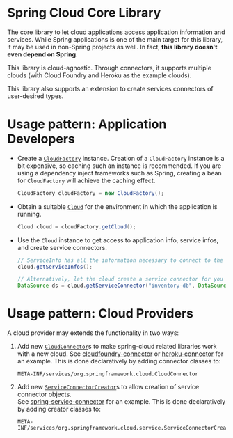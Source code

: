 Spring Cloud Core Library
=========================

The core library to let cloud applications access application information and services.
While Spring applications is one of the main target for this library, it may be used in 
non-Spring projects as well. In fact, **this library doesn't even depend on Spring**.

This library is cloud-agnostic. Through connectors, it supports multiple clouds 
(with Cloud Foundry and Heroku as the example clouds).

This library also supports an extension to create services connectors of user-desired types.

Usage pattern: Application Developers
=====================================

* Create a [`CloudFactory`](src/main/java/org/springframework/cloud/CloudFactory.java) instance. 
  Creation of a `CloudFactory` instance is a bit expensive, so caching such an instance is recommended.
  If you are using a dependency inject frameworks such as Spring, creating a bean for `CloudFactory`
  will achieve the caching effect.

    ```java
    CloudFactory cloudFactory = new CloudFactory();
    ```
* Obtain a suitable [`Cloud`](src/main/java/org/springframework/cloud/Cloud.java) for the environment 
  in which the application is running.
  
    ```java
    Cloud cloud = cloudFactory.getCloud();
    ```

* Use the `Cloud` instance to get access to application info, service infos, and create service 
  connectors.

    ```java
    // ServiceInfo has all the information necessary to connect to the underlying service
    cloud.getServiceInfos();
    ```
    
    ```java
    // Alternatively, let the cloud create a service connector for you
    DataSource ds = cloud.getServiceConnector("inventory-db", DataSource.class, null /* default config */);
    ```
    
Usage pattern: Cloud Providers
==============================
A cloud provider may extends the functionality in two ways:

1. Add new [`CloudConnector`](src/main/java/org/springframework/cloud/CloudConnector.java)s to make 
   spring-cloud related libraries work with a new cloud. 
   See [cloudfoundry-connector](../cloudfoundry-connector) 
   or [heroku-connector](../heroku-connector) for an example. 
   This is done declaratively by adding connector classes to:
    ```
    META-INF/services/org.springframework.cloud.CloudConnector
    ````
2. Add new [`ServiceConnectorCreator`](src/main/java/org/springframework/cloud/service/ServiceConnectorCreator.java)s 
   to allow creation of service connector objects.	
   See [spring-service-connector](../spring-service-connector) for an example. 
   This is done declaratively by adding creator classes to: 
	```
    META-INF/services/org.springframework.cloud.service.ServiceConnectorCreator
	```